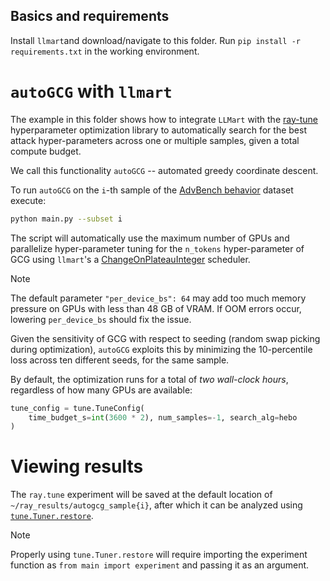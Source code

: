 ## Basics and requirements
Install `llmart`and download/navigate to this folder. Run `pip install -r requirements.txt` in the working environment.


# `autoGCG` with `llmart`
The example in this folder shows how to integrate `LLMart` with the [ray-tune](https://docs.ray.io/en/latest/tune/index.html) hyperparameter optimization library to automatically search for the best attack hyper-parameters across one or multiple samples, given a total compute budget.

We call this functionality `autoGCG` -- automated greedy coordinate descent.

To run `autoGCG` on the `i`-th sample of the [AdvBench behavior](https://github.com/llm-attacks/llm-attacks/blob/main/data/advbench/harmful_behaviors.csv) dataset execute:
```bash
python main.py --subset i
```

The script will automatically use the maximum number of GPUs and parallelize hyper-parameter tuning for the `n_tokens` hyper-parameter of GCG using `llmart`'s a [ChangeOnPlateauInteger](../../src/llmart/schedulers.py#L279) scheduler.
> [!NOTE]
> The default parameter `"per_device_bs": 64` may add too much memory pressure on GPUs with less than 48 GB of VRAM. If OOM errors occur, lowering `per_device_bs` should fix the issue.

Given the sensitivity of GCG with respect to seeding (random swap picking during optimization), `autoGCG` exploits this by minimizing the 10-percentile loss across ten different seeds, for the same sample.

By default, the optimization runs for a total of _two wall-clock hours_, regardless of how many GPUs are available:
```python
tune_config = tune.TuneConfig(
    time_budget_s=int(3600 * 2), num_samples=-1, search_alg=hebo
)
```


# Viewing results
The `ray.tune` experiment will be saved at the default location of `~/ray_results/autogcg_sample{i}`, after which it can be analyzed using [`tune.Tuner.restore`](https://docs.ray.io/en/latest/tune/examples/tune_analyze_results.html).
> [!NOTE]
> Properly using `tune.Tuner.restore` will require importing the experiment function as `from main import experiment` and passing it as an argument.
